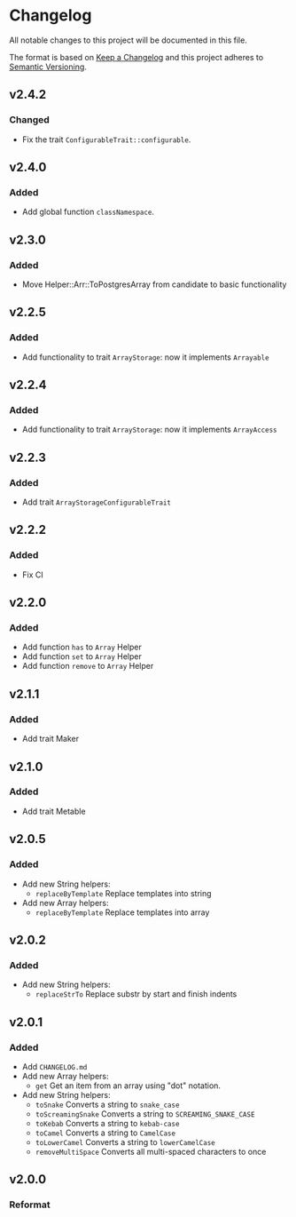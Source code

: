 # Changelog

All notable changes to this project will be documented in this file.

The format is based on [Keep a Changelog][keepachangelog] and this project adheres to [Semantic Versioning][semver].
## v2.4.2
### Changed
- Fix the trait `ConfigurableTrait::configurable`.

## v2.4.0
### Added
- Add global function `classNamespace`. 

## v2.3.0
### Added
- Move Helper::Arr::ToPostgresArray from candidate to basic functionality

## v2.2.5
### Added
- Add functionality to trait `ArrayStorage`: now it implements `Arrayable`

## v2.2.4
### Added
- Add functionality to trait `ArrayStorage`: now it implements `ArrayAccess`

## v2.2.3
### Added
- Add trait `ArrayStorageConfigurableTrait`

## v2.2.2
### Added
- Fix CI

## v2.2.0
### Added
- Add function `has` to `Array` Helper
- Add function `set` to `Array` Helper
- Add function `remove` to `Array` Helper

## v2.1.1
### Added
- Add trait Maker

## v2.1.0
### Added
- Add trait Metable

## v2.0.5
### Added
- Add new String helpers:
    + `replaceByTemplate` Replace templates into string
- Add new Array helpers:
    + `replaceByTemplate` Replace templates into array

## v2.0.2
### Added
- Add new String helpers:
    + `replaceStrTo` Replace substr by start and finish indents

## v2.0.1
### Added
- Add `CHANGELOG.md`
- Add new Array helpers:
    + `get` Get an item from an array using "dot" notation.
- Add new String helpers:
    + `toSnake` Converts a string to `snake_case`
    + `toScreamingSnake` Converts a string to `SCREAMING_SNAKE_CASE`
    + `toKebab` Converts a string to `kebab-case`
    + `toCamel` Converts a string to `CamelCase`
    + `toLowerCamel` Converts a string to `lowerCamelCase`
    + `removeMultiSpace` Converts all multi-spaced characters to once
    
## v2.0.0
### Reformat

[keepachangelog]:https://keepachangelog.com/en/1.0.0/
[semver]:https://semver.org/spec/v2.0.0.html
